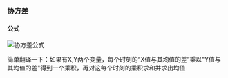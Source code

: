 
### 协方差


#### 公式
![协方差公式](https://www.zhihu.com/equation?tex=Cov%28X%2CY%29%3DE%5B%28X-%5Cmu+_%7Bx%7D%29%28Y-%5Cmu+_%7By%7D%29%5D)

简单翻译一下：如果有X,Y两个变量，每个时刻的“X值与其均值的差”乘以"Y值与其均值的差"得到一个乘积，再对这每个时刻的乘积求和并求出均值